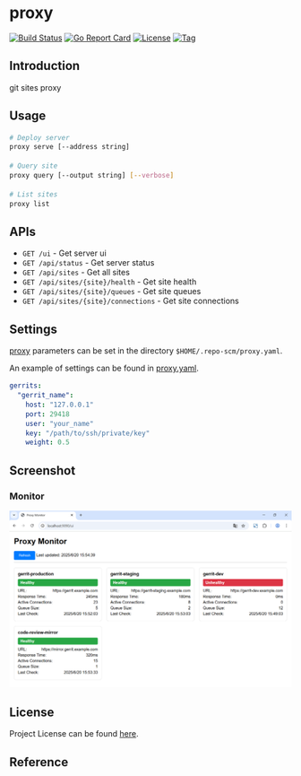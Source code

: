 # proxy

[![Build Status](https://github.com/repo-scm/proxy/workflows/ci/badge.svg?branch=main&event=push)](https://github.com/repo-scm/proxy/actions?query=workflow%3Aci)
[![Go Report Card](https://goreportcard.com/badge/github.com/repo-scm/proxy)](https://goreportcard.com/report/github.com/repo-scm/proxy)
[![License](https://img.shields.io/github/license/repo-scm/proxy.svg)](https://github.com/repo-scm/proxy/blob/main/LICENSE)
[![Tag](https://img.shields.io/github/tag/repo-scm/proxy.svg)](https://github.com/repo-scm/proxy/tags)



## Introduction

git sites proxy



## Usage

```bash
# Deploy server
proxy serve [--address string]

# Query site
proxy query [--output string] [--verbose]

# List sites
proxy list
```



## APIs

- `GET /ui` - Get server ui
- `GET /api/status` - Get server status
- `GET /api/sites` - Get all sites
- `GET /api/sites/{site}/health` - Get site health
- `GET /api/sites/{site}/queues` - Get site queues
- `GET /api/sites/{site}/connections` - Get site connections



## Settings

[proxy](https://github.com/repo-scm/proxy) parameters can be set in the directory `$HOME/.repo-scm/proxy.yaml`.

An example of settings can be found in [proxy.yaml](https://github.com/repo-scm/proxy/blob/main/config/proxy.yaml).

```yaml
gerrits:
  "gerrit_name":
    host: "127.0.0.1"
    port: 29418
    user: "your_name"
    key: "/path/to/ssh/private/key"
    weight: 0.5
```



## Screenshot

### Monitor

![monitor.png](monitor.png)



## License

Project License can be found [here](LICENSE).



## Reference
